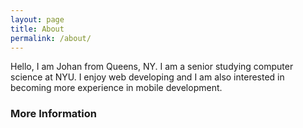 ```yaml
---
layout: page
title: About
permalink: /about/
---
```


Hello, I am Johan from Queens, NY. I am a senior studying computer science at NYU. I enjoy web developing and I am also interested in becoming more experience in mobile development. 

### More Information



